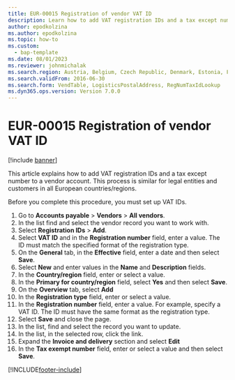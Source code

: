 ```yaml
---
title: EUR-00015 Registration of vendor VAT ID
description: Learn how to add VAT registration IDs and a tax except number to a vendor account, including a step-by-step process for adding VAT registration IDs.
author: epodkolzina
ms.author: epodkolzina
ms.topic: how-to
ms.custom: 
  - bap-template
ms.date: 08/01/2023
ms.reviewer: johnmichalak
ms.search.region: Austria, Belgium, Czech Republic, Denmark, Estonia, Finland, France, Germany, Hungary, Ireland, Italy, Latvia, Lithuania, Netherlands, Poland, Spain, Sweden, United Kingdom
ms.search.validFrom: 2016-06-30
ms.search.form: VendTable, LogisticsPostalAddress, RegNumTaxIdLookup
ms.dyn365.ops.version: Version 7.0.0
---
```


# EUR-00015 Registration of vendor VAT ID

[!include [banner](../../includes/banner.md)]

This article explains how to add VAT registration IDs and a tax except number to a vendor account. This process is similar for legal entities and customers in all European countries/regions. 

Before you complete this procedure, you must set up VAT IDs.

1. Go to **Accounts payable** > **Vendors** > **All vendors**.
2. In the list find and select the vendor record you want to work with.
3. Select **Registration IDs** > **Add**.
4. Select **VAT ID** and in the **Registration number** field, enter a value. The ID must match the specified format of the registration type.  
5. On the **General** tab, in the **Effective** field, enter a date and then select **Save**.
6. Select **New** and enter values in the **Name** and **Description** fields.
7. In the **Country/region** field, enter or select a value.
8. In the **Primary for country/region** field, select **Yes** and then select **Save**.
9. On the **Overview** tab, select **Add**
10. In the **Registration type** field, enter or select a value.
11. In the **Registration number** field, enter a value. For example, specify a VAT ID. The ID must have the same format as the registration type.  
12. Select **Save** and close the page.
13. In the list, find and select the record you want to update.
14. In the list, in the selected row, click the link.
15. Expand the **Invoice and delivery** section and select **Edit**
16. In the **Tax exempt number** field, enter or select a value and then select **Save**.




[!INCLUDE[footer-include](../../../includes/footer-banner.md)]
